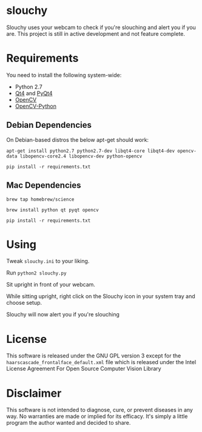 # slouchy
Slouchy uses your webcam to check if you're slouching and alert you if you are. This project is still in active development and not feature complete.

# Requirements
You need to install the following system-wide:

* Python 2.7
* [Qt4](http://doc.qt.io/qt-4.8/installation.html) and [PyQt4](http://pyqt.sourceforge.net/Docs/PyQt4/installation.html)
* [OpenCV](http://docs.opencv.org/doc/tutorials/introduction/table_of_content_introduction/table_of_content_introduction.html)
* [OpenCV-Python](https://opencv-python-tutroals.readthedocs.org/en/latest/py_tutorials/py_setup/py_table_of_contents_setup/py_table_of_contents_setup.html#py-table-of-content-setup)

## Debian Dependencies
On Debian-based distros the below apt-get should work:

`apt-get install python2.7 python2.7-dev libqt4-core libqt4-dev opencv-data libopencv-core2.4 libopencv-dev python-opencv`

`pip install -r requirements.txt`

## Mac Dependencies

`brew tap homebrew/science`

`brew install python qt pyqt opencv`

`pip install -r requirements.txt`

# Using

Tweak `slouchy.ini` to your liking.

Run `python2 slouchy.py`

Sit upright in front of your webcam.

While sitting upright, right click on the Slouchy icon in your system tray and choose setup.

Slouchy will now alert you if you're slouching

# License
This software is released under the GNU GPL version 3 except for the `haarscascade_frontalface_default.xml` file which is released under the Intel License Agreement For Open Source Computer Vision Library

# Disclaimer
This software is not intended to diagnose, cure, or prevent diseases in any way. No warranties are made or implied for its efficacy. It's simply a little program the author wanted and decided to share.
